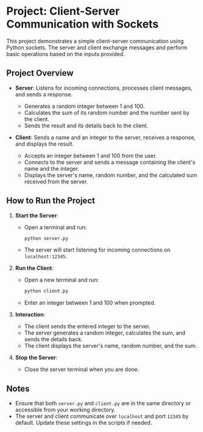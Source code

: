 # Project: Client-Server Communication with Sockets

This project demonstrates a simple client-server communication using Python sockets. The server and client exchange messages and perform basic operations based on the inputs provided.

## Project Overview

- **Server**: Listens for incoming connections, processes client messages, and sends a response.
  - Generates a random integer between 1 and 100.
  - Calculates the sum of its random number and the number sent by the client.
  - Sends the result and its details back to the client.
  
- **Client**: Sends a name and an integer to the server, receives a response, and displays the result.
  - Accepts an integer between 1 and 100 from the user.
  - Connects to the server and sends a message containing the client's name and the integer.
  - Displays the server's name, random number, and the calculated sum received from the server.

## How to Run the Project

1. **Start the Server**:
   - Open a terminal and run:
     ```bash
     python server.py
     ```
   - The server will start listening for incoming connections on `localhost:12345`.

2. **Run the Client**:
   - Open a new terminal and run:
     ```bash
     python client.py
     ```
   - Enter an integer between 1 and 100 when prompted.

3. **Interaction**:
   - The client sends the entered integer to the server.
   - The server generates a random integer, calculates the sum, and sends the details back.
   - The client displays the server's name, random number, and the sum.

4. **Stop the Server**:
   - Close the server terminal when you are done.

## Notes

- Ensure that both `server.py` and `client.py` are in the same directory or accessible from your working directory.
- The server and client communicate over `localhost` and port `12345` by default. Update these settings in the scripts if needed.
